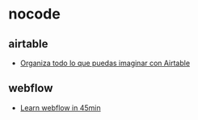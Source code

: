 # nocode

## airtable

* [Organiza todo lo que puedas imaginar con Airtable](https://enfoquenomada.com/airtable-base-datos/)

## webflow

* [Learn webflow in 45min](https://mail.google.com/mail/u/1/#inbox/FMfcgxwKjKqxZRFdmfMfxvHLsVHbzTDv?projector=1)
